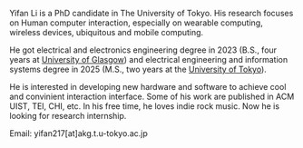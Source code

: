 Yifan Li is a PhD candidate in The University of Tokyo. His research focuses on Human computer interaction, especially on wearable computing, wireless devices, ubiquitous and mobile computing. 

He got electrical and electronics engineering degree in 2023 (B.S., four years at [University of Glasgow](https://www.gla.ac.uk/)) and electrical engineering and information systems degree in 2025 (M.S., two years at the [University of Tokyo](https://www.u-tokyo.ac.jp/en/)).

He is interested in developing new hardware and software to achieve cool and convinient interaction interface. Some of his work are published in ACM UIST, TEI, CHI, etc. In his free time, he loves indie rock music. Now he is looking for research internship.

Email: yifan217[at]akg.t.u-tokyo.ac.jp

